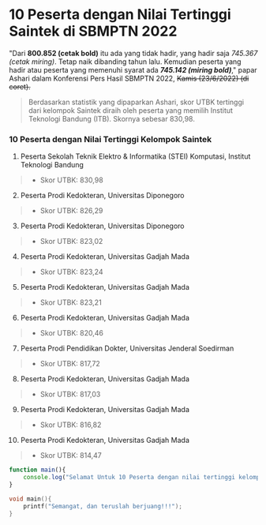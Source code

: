 # 10 Peserta dengan Nilai Tertinggi Saintek di SBMPTN 2022 

"Dari **800.852 (cetak bold)** itu ada yang tidak hadir, yang hadir saja _745.367 (cetak miring)_. Tetap naik dibanding tahun lalu. Kemudian peserta yang hadir atau peserta yang memenuhi syarat ada **_745.142 (miring bold)_**," papar Ashari dalam Konferensi Pers Hasil SBMPTN 2022, ~~Kamis (23/6/2022) (di coret).~~

> Berdasarkan statistik yang dipaparkan Ashari, skor UTBK tertinggi dari kelompok Saintek diraih oleh peserta yang memilih Institut Teknologi Bandung (ITB). Skornya sebesar 830,98. 


### 10 Peserta dengan Nilai Tertinggi Kelompok Saintek

1. Peserta Sekolah Teknik Elektro & Informatika (STEI) Komputasi, Institut Teknologi Bandung

> - Skor UTBK: 830,98

2. Peserta Prodi Kedokteran, Universitas Diponegoro

> - Skor UTBK: 826,29

3. Peserta Prodi Kedokteran, Universitas Diponegoro

> - Skor UTBK: 823,02

4. Peserta Prodi Kedokteran, Universitas Gadjah Mada

> - Skor UTBK: 823,24

5. Peserta Prodi Kedokteran, Universitas Gadjah Mada

> - Skor UTBK: 823,21

6. Peserta Prodi Kedokteran, Universitas Gadjah Mada

> - Skor UTBK: 820,46

7. Peserta Prodi Pendidikan Dokter, Universitas Jenderal Soedirman

> - Skor UTBK: 817,72

8. Peserta Prodi Kedokteran, Universitas Gadjah Mada

> - Skor UTBK: 817,03

9. Peserta Prodi Kedokteran, Universitas Gadjah Mada

> - Skor UTBK: 816,82

10. Peserta Prodi Kedokteran, Universitas Gadjah Mada

> - Skor UTBK: 814,47

```js
function main(){
    console.log("Selamat Untuk 10 Peserta dengan nilai tertinggi kelompok saintek");
}
```

```c
void main(){
    printf("Semangat, dan teruslah berjuang!!!");
}
```

